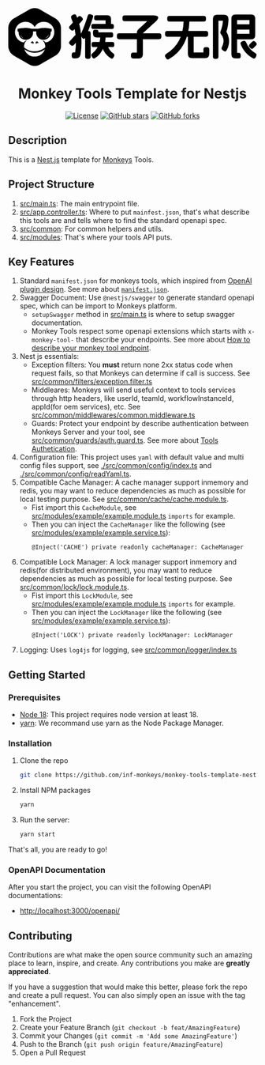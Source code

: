 <div align="center">
<svg
          xmlns="http://www.w3.org/2000/svg"
          viewBox="0 0 173.04345703125 40.1988525390625"
          width={width}
          height={height}
        >
<path
            className="fill-vines-500 dark:fill-white"
            d="M55.891 15.985q1.486 0 1.486 1.492v16.27q0 1.491-1.486 1.491h-.877q-1.486 0-1.486-1.491v-16.27q0-1.492 1.486-1.492h.877Zm2.16-11.457q.71.136.93.627.218.492.016 1.203-2.33 7.661-5.435 14.27-.304.611-.827.747-.523.135-.962-.407l-.641-.814q-.473-.644-.608-1.22t.169-1.254q1.384-2.95 2.6-6.254 1.214-3.305 2.058-6.118.203-.712.642-.933.438-.22 1.215-.084l.844.237Zm14.145 6.474q1.35 0 1.35 1.356v.814q0 1.356-1.35 1.356H59.199q-1.35 0-1.35-1.356v-.814q0-1.356 1.35-1.356h12.997Zm-3.24-6q2.632 0 2.632 2.644v3.661q0 1.458-1.451 1.458h-.878q-1.485 0-1.485-1.492V8.46h-6.617q-1.35 0-1.35-1.356v-.746q0-1.355 1.35-1.355h7.798ZM66.49 18.63q1.485 0 1.384 1.458-.169 3.321-1.165 6.254-.996 2.932-2.616 5.084-1.62 2.153-3.578 3.271-1.182.881-1.992-.44l-.405-.746q-.405-.61-.27-1.119.135-.508.71-.983 2.497-1.864 3.915-4.762 1.418-2.899 1.62-6.526.101-1.491 1.52-1.491h.877Zm5.975 4.915q1.35 0 1.35 1.356v.813q0 1.356-1.35 1.356H59.368q-1.35 0-1.35-1.356V24.9q0-1.356 1.35-1.356h13.098ZM61.36 15.002q1.451 0 1.451 1.458v.406h8.878q1.35 0 1.35 1.356v.814q0 1.356-1.35 1.356H61.664q-1.317 0-1.992-.661t-.675-2.017v-1.22q0-1.492 1.485-1.492h.878Zm6.042 10.101q1.384-.339 1.857 1.119.574 1.763 1.553 3.068.979 1.305 2.228 2.118.641.44.793.932.152.492-.152 1.17l-.405.745q-.304.678-.793.83-.49.153-1.131-.253-2.296-1.458-3.832-3.526-1.535-2.067-1.974-4.27-.203-.712.067-1.17.27-.458.98-.627l.81-.136Zm-18.397-5.457q1.148 1.017.101 2.203l-3.375 3.763q-1.013 1.152-2.195.101l-.607-.542q-1.148-1.017-.101-2.203l3.375-3.763q1.013-1.152 2.194-.101l.608.542Zm2.33-13.152q1.18 1.05.134 2.203l-5.738 6.373q-1.013 1.118-2.16.102l-.608-.543q-1.182-1.05-.135-2.203l5.738-6.373q1.013-1.118 2.16-.101l.608.542Zm-5.874-2q1.417-.678 1.991.814 2.667 6.372 3.308 13.406.642 7.033-.405 13.406-.236 1.39-1.063 2.102-.827.711-2.245.711h-1.249q-1.62 0-1.62-1.627v-.949q0-1.627 1.62-1.627h.81q.878-6.474.203-12.338-.675-5.864-2.937-11.39-.574-1.491.776-2.101l.81-.407Zm55.765.542q1.756 0 2.583.526.827.525.557 1.491-.27.966-1.587 2.22l-9.013 8.17v14.575q0 1.458-.743 2.22-.742.763-2.227.763h-3.781q-1.587 0-1.587-1.593v-.881q0-1.593 1.587-1.593h2.565V17.036q0-1.39.98-2.271l6.244-5.661H81.107q-1.586 0-1.586-1.593V6.63q0-1.594 1.586-1.594h20.12Zm3.815 12.508q1.586 0 1.586 1.593v.882q0 1.593-1.586 1.593H77.225q-1.586 0-1.586-1.593v-.882q0-1.593 1.586-1.593h27.816Zm31.123-12.169q1.553 0 1.553 1.56v.881q0 1.56-1.553 1.56h-23.9q-1.552 0-1.552-1.56v-.881q0-1.56 1.553-1.56h23.9Zm1.52 10.508q1.552 0 1.552 1.56v.88q0 1.56-1.553 1.56h-26.937q-1.553 0-1.553-1.56v-.88q0-1.56 1.553-1.56h26.937Zm-13.03-8.61q1.586 0 1.552 1.594-.304 9.22-3.882 15.948-3.578 6.729-10.33 10.559-1.35.814-2.126-.542l-.473-.814q-.776-1.356.574-2.17 6.11-3.863 9.03-9.473 2.92-5.61 3.156-13.508.034-1.593 1.62-1.593h.878Zm2.902 10.61q1.587 0 1.587 1.593v11.322h6.785V28.73q0-1.593 1.587-1.593h.877q1.587 0 1.587 1.593v3.153q0 1.457-.726 2.186-.726.729-2.177.729h-9.08q-1.452 0-2.178-.729t-.726-2.186V19.476q0-1.593 1.587-1.593h.877Zm36.052 4.983q1.384-.508 2.025.95 1.114 2.61 2.718 4.457 1.603 1.847 3.561 2.898.71.373.895.881.185.509-.085 1.22l-.337.814q-.574 1.458-1.958.78-3.038-1.627-5.266-4.22-2.228-2.594-3.24-5.475-.608-1.424.877-1.966l.81-.339Zm6.28.475q1.045-1.051 2.092.034l.54.542q1.046 1.017 0 2.068l-1.789 1.83q-1.013 1.017-2.093-.034l-.54-.542q-1.013-1.051 0-2.068l1.79-1.83Zm-1.419-12.135q1.451 0 1.451 1.457v.814q0 1.457-1.45 1.457h-9.588q-1.45 0-1.45-1.457v-.814q0-1.457 1.45-1.457h9.587Zm.71-6.746q1.383 0 2.092.712.71.712.71 2.102v11.66q0 1.39-.71 2.102-.709.712-2.093.712h-10.296q-1.485 0-1.485-1.492v-.881q0-1.492 1.485-1.492h9.114V8.324h-8.608V31.07h1.013q1.485 0 1.485 1.492v.88q0 1.492-1.485 1.492h-2.194q-1.384 0-2.093-.711-.709-.712-.709-2.102V7.274q0-1.39.71-2.102.708-.712 2.092-.712h10.971Zm-18.87.136q1.518 0 2.311.78.793.779.76 2.304-.068 4.712-1.452 8.712 1.215 2.034 1.637 4.339.422 2.305.017 4.508-.405 2.203-1.485 4-.675 1.39-1.992.542l-.742-.474q-1.249-.814-.574-2.17.844-1.763 1.063-3.305.22-1.542-.169-2.915-.388-1.373-1.434-2.593-.878-1.085-.405-2.203 1.417-3.526 1.687-7.39h-3.139v25.016q0 1.491-1.485 1.491h-.878q-1.485 0-1.485-1.491V7.477q0-2.881 2.87-2.881h4.894ZM36.7 20.083c0 2.159.012 4.319-.005 6.478-.01 1.196-.326 2.323-.89 3.378-.735 1.377-1.822 2.39-3.168 3.16-2.893 1.656-5.77 3.34-8.654 5.01-.753.436-1.5.882-2.267 1.29-.755.403-1.57.63-2.42.739a7.38 7.38 0 0 1-1.773.014 7.645 7.645 0 0 1-3.008-1.004C12.073 37.73 9.63 36.316 7.188 34.9c-1.224-.71-2.467-1.39-3.664-2.144C1.76 31.646.66 30.036.189 28a6.294 6.294 0 0 1-.17-1.39c-.003-.385-.015-.77-.015-1.155-.001-3.89-.01-7.779.004-11.668.006-1.72.557-3.267 1.612-4.627.648-.836 1.454-1.483 2.367-2.01C7.042 5.39 10.09 3.618 13.143 1.85c.633-.366 1.262-.742 1.91-1.08a6.5 6.5 0 0 1 2.239-.686c.36-.043.723-.087 1.085-.084 1.168.01 2.29.249 3.329.796.744.392 1.467.826 2.196 1.247 2.696 1.56 5.392 3.123 8.086 4.688.618.359 1.256.69 1.818 1.14 1.425 1.14 2.337 2.603 2.73 4.39.12.549.168 1.104.167 1.666-.003 2.051-.002 4.104-.002 6.156Zm-23.805 2.144c-.039.054-.06.085-.083.115-.268.343-.545.68-.804 1.031-.234.319-.471.638-.585 1.027-.066.228-.155.45-.208.68-.095.412-.19.825-.249 1.242-.035.25.005.508-.005.763-.008.18.03.324.199.418.068.037.123.1.185.147.86.656 1.792 1.186 2.798 1.583 1.245.493 2.538.753 3.874.79.438.013.877-.017 1.315-.04a9.497 9.497 0 0 0 1.646-.255 11.544 11.544 0 0 0 4.575-2.222c.127-.1.199-.199.192-.371-.012-.297.043-.602-.002-.891a12.773 12.773 0 0 0-.325-1.42c-.085-.307-.18-.626-.347-.892-.293-.47-.642-.904-.97-1.35-.085-.115-.182-.22-.273-.33l.025-.034c.205.115.418.219.616.345.536.344 1.004.771 1.462 1.212.038.036.1.068.149.067.09-.002.178-.028.267-.048 1.626-.36 2.985-1.168 4.047-2.458 1.161-1.412 1.709-3.039 1.647-4.872-.015-.453-.07-.9-.175-1.34-.43-1.796-1.396-3.233-2.905-4.288-1.359-.95-2.876-1.358-4.53-1.277a8.525 8.525 0 0 0-2.241.391c-1.59.52-2.842 1.464-3.662 2.948-.056.102-.109.206-.172.325-.03-.056-.054-.096-.075-.138a5.948 5.948 0 0 0-.915-1.34 6.318 6.318 0 0 0-2.568-1.7 8.122 8.122 0 0 0-3.338-.477c-.435.029-.874.085-1.297.186-1.511.358-2.774 1.141-3.784 2.326-1.047 1.228-1.61 2.657-1.708 4.267-.04.659.013 1.315.16 1.962.393 1.724 1.3 3.117 2.693 4.188a6.982 6.982 0 0 0 3.04 1.336c.104.02.164-.001.237-.073.411-.408.845-.79 1.323-1.12.233-.16.475-.309.771-.413Zm-1.686 6.376.031.104c.212.64.507 1.24.886 1.796a7.219 7.219 0 0 0 1.814 1.852 7.177 7.177 0 0 0 4.143 1.332c.733.008 1.46-.02 2.177-.196a7.163 7.163 0 0 0 3.214-1.705 7.326 7.326 0 0 0 1.855-2.677c.063-.157.114-.32.17-.479-2.124 1.59-4.498 2.408-7.137 2.41-2.645 0-5.022-.817-7.153-2.437Z"
          />
<path
            className="fill-vines-500 dark:fill-white"
            d="M19.552 16.251h-2.39c.019.142.038.274.054.406.146 1.232-.16 2.345-.898 3.333-.75 1.006-1.754 1.639-2.972 1.901-1.655.357-3.156-.011-4.49-1.057-.775-.608-1.195-1.439-1.441-2.372a6.073 6.073 0 0 1-.213-1.669c.007-.359-.154-.493-.516-.544-.062-.008-.124-.01-.19-.015v-1.86c.017-.003.036-.014.054-.012.442.044.856-.102 1.281-.185a21.764 21.764 0 0 1 1.632-.272c.56-.066 1.126-.09 1.69-.125.727-.045 1.453.006 2.178.069.96.084 1.905.258 2.838.502.07.018.146.008.22.008 1.31 0 2.622-.005 3.933.005.252.002.475-.094.714-.134.633-.108 1.262-.245 1.898-.324.587-.074 1.18-.106 1.772-.122a17.98 17.98 0 0 1 1.67.03c1.073.07 2.129.25 3.171.516.173.043.361.028.542.027.106 0 .146.028.144.14a89.125 89.125 0 0 0 0 1.611c0 .104-.03.146-.135.137a.7.7 0 0 0-.19.01c-.25.05-.335.181-.36.52-.036.455-.069.91-.123 1.362-.088.728-.352 1.385-.837 1.944-.542.624-1.162 1.145-1.914 1.495-.451.211-.93.323-1.423.374-.294.03-.59.077-.885.067-1.189-.039-2.259-.42-3.178-1.188-.82-.686-1.373-1.546-1.615-2.597a4.462 4.462 0 0 1-.021-1.934c.002-.011 0-.023 0-.047Zm5.82 4.54c.25-.03.502-.051.75-.093a2.486 2.486 0 0 0 1.083-.44c.62-.46.81-1.212.745-1.94-.181 1.544-1.16 2.233-2.577 2.473Zm-14.15-.02c-1.693-.273-2.424-1.173-2.57-2.522.004.238.004.476.031.712.065.549.307 1.007.765 1.323.532.366 1.144.465 1.773.488ZM20.738 24.547c-.248-.4-.492-.397-.724-.33-.281.083-.387.29-.377.68-.208-.001-.526-.34-.58-.657a.939.939 0 0 1 .526-1.027c.353-.162.839-.058 1.072.23.275.34.311.793.083 1.104ZM17.074 24.91c.015-.386-.117-.632-.394-.703-.24-.06-.534-.005-.692.334-.148-.096-.239-.536-.08-.871.175-.373.598-.602.985-.524.447.09.76.435.772.854.013.431-.236.815-.591.91Z"
          />
</svg>

# Monkey Tools Template for Nestjs

[![License](https://img.shields.io/github/license/inf-monkeys/monkey-tools-template-nestjs)](http://www.apache.org/licenses/LICENSE-2.0)
[![GitHub stars](https://img.shields.io/github/stars/inf-monkeys/monkey-tools-template-nestjs?style=social&label=Star&maxAge=2592000)](https://github.com/inf-monkeys/monkey-tools-template-nestjs/stargazers)
[![GitHub forks](https://img.shields.io/github/forks/inf-monkeys/monkey-tools-template-nestjs?style=social&label=Fork&maxAge=2592000)](https://github.com/inf-monkeys/monkey-tools-template-nestjs)

</div>

## Description

This is a [Nest.js](https://nestjs.com/) template for [Monkeys](https://github.com/inf-monkeys/monkeys) Tools.

## Project Structure

1. [src/main.ts](src/main.ts): The main entrypoint file.
2. [src/app.controller.ts](src/app.controller.ts): Where to put `mainfest.json`, that's what describe this tools are and tells where to find the standard openapi spec.
3. [src/common](src/common/): For common helpers and utils.
4. [src/modules](src/modules/): That's where your tools API puts.

## Key Features

1. Standard `manifest.json` for monkeys tools, which inspired from [OpenAI plugin design](https://github.com/openai/plugins-quickstart). See more about [`manifest.json`](#TODO).
2. Swagger Document: Use `@nestjs/swagger` to generate standard openapi spec, which can be import to Monkeys platform.
   - `setupSwagger` method in [src/main.ts](src/main.ts) is where to setup swagger documentation.
   - Monkey Tools respect some openapi extensions which starts with `x-monkey-tool-` that describe your endpoints. See more about [How to describe your monkey tool endpoint](#TODO).
3. Nest js essentials:
   - Exception filters: You **must** return none 2xx status code when request fails, so that Monkeys can determine if call is success. See [src/common/filters/exception.filter.ts](src/common/filters/exception.filter.ts)
   - Middleares: Monkeys will send useful context to tools services through http headers, like userId, teamId, workflowInstanceId, appId(for oem services), etc. See [src/common/middlewares/common.middleware.ts](src/common/middlewares/common.middleware.ts)
   - Guards: Protect your endpoint by describe authentication between Monkeys Server and your tool, see [src/common/guards/auth.guard.ts](src/common/guards/auth.guard.ts). See more about [Tools Authetication](#TODO).
4. Configuration file: This project uses `yaml` with default value and multi config files support, see [./src/common/config/index.ts](src/common/config/index.ts) and [./src/common/config/readYaml.ts](src/common/config/readYaml.ts).
5. Compatible Cache Manager: A cache manager support inmemory and redis, you may want to reduce dependencies as much as possible for local testing purpose. See [src/common/cache/cache.module.ts](src/common/cache/cache.module.ts).
   - Fist import this `CacheModule`, see [src/modules/example/example.module.ts](src/modules/example/example.module.ts) `imports` for example.
   - Then you can inject the `CacheManager` like the following (see [src/modules/example/example.service.ts](src/modules/example/example.service.ts)):
     ```
     @Inject('CACHE') private readonly cacheManager: CacheManager
     ```
6. Compatible Lock Manager: A lock manager support inmemory and redis(for distributed environment), you may want to reduce dependencies as much as possible for local testing purpose. See [src/common/lock/lock.module.ts](src/common/cache/cache.module.ts).
   - Fist import this `LockModule`, see [src/modules/example/example.module.ts](src/modules/example/example.module.ts) `imports` for example.
   - Then you can inject the `LockManager` like the following (see [src/modules/example/example.service.ts](src/modules/example/example.service.ts)):
     ```
     @Inject('LOCK') private readonly lockManager: LockManager
     ```
7. Logging: Uses `log4js` for logging, see [src/common/logger/index.ts](src/common/logger/index.ts)

## Getting Started

### Prerequisites

- [Node 18](https://nodejs.org/en/download/current): This project requires node version at least 18.
- [yarn](https://yarnpkg.com/): We recommand use yarn as the Node Package Manager.

### Installation

1. Clone the repo
   ```sh
   git clone https://github.com/inf-monkeys/monkey-tools-template-nestjs.git
   ```
2. Install NPM packages
   ```sh
   yarn
   ```
3. Run the server:

   ```sh
   yarn start
   ```

That's all, you are ready to go!

### OpenAPI Documentation

After you start the project, you can visit the following OpenAPI documentations:

- [http://localhost:3000/openapi/](http://localhost:3000/openapi/)

## Contributing

Contributions are what make the open source community such an amazing place to learn, inspire, and create. Any contributions you make are **greatly appreciated**.

If you have a suggestion that would make this better, please fork the repo and create a pull request. You can also simply open an issue with the tag "enhancement".

1. Fork the Project
2. Create your Feature Branch (`git checkout -b feat/AmazingFeature`)
3. Commit your Changes (`git commit -m 'Add some AmazingFeature'`)
4. Push to the Branch (`git push origin feature/AmazingFeature`)
5. Open a Pull Request
